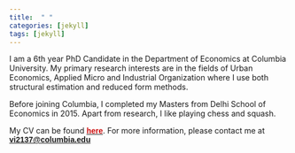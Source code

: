```yaml
---
title:  " "
categories: [jekyll]
tags: [jekyll]
---
```

I am a 6th year PhD Candidate in the Department of Economics at Columbia University. My primary research interests are in the fields of Urban Economics, Applied Micro and Industrial Organization where I use both structural estimation and reduced form methods. 

Before joining Columbia, I completed my Masters from Delhi School of Economics in 2015. Apart from research, I like playing chess and squash. 

My CV can be found <a href="https://vinayakiyer.github.io/files/CV_Vinayak.pdf" target="_blank"><b><font face="Arial" color="#cc0e0e">here</font></b></a>. For more information, please contact me at <a href="mailto:{{ site.author.email }}" title="Email {{ site.author.email }}" target="_blank"><b><font face="Arial" color="#cc0e0e">vi2137@columbia.edu</font></b></a>


